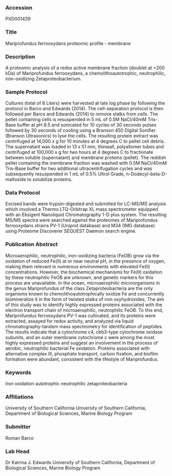 ### Accession
PXD001439

### Title
Mariprofundus ferrooxydans proteomic profile - membrane

### Description
A proteomic analysis of a redox active membrane fraction (doublet at >200 kDa) of Mariprofundus ferrooxydans, a chemolithoautotrophic, neutrophilic, iron-oxidizing Zetaproteobacterium.

### Sample Protocol
Cultures (total of 8 Liters) were harvested at late log phase by following the protocol in Barco and Edwards (2014). The cell-separation protocol is then followed per Barco and Edwards (2014) to remove stalks from cells. The pellet containing cells is resuspended in 5 mL of 0.5M NaCl/40mM Tris-Base buffer at pH 8.5 and sonicated for 10 cycles of 30 seconds pulses followed by 30 seconds of cooling using a Branson 450 Digital Sonifier (Branson Ultrasonics) to lyse the cells. The resulting protein extract was centrifuged at 14,000 x g for 10 minutes at 4 degrees C to pellet cell debris. The supernatant was loaded in 13 x 51 mm, thinwall, polyallomer tubes and centrifuged at 100,000 x g for two hours at 4 degrees C to fractionate between soluble (supernatant) and membrane proteins (pellet). The reddish pellet containing the membrane fraction was washed with 0.5M NaCl/40mM Tris-Base buffer for two additional ultracentrifugation cycles and was subsequently resuspended in 1 mL of 0.5% Ultrol Grade, n-Dodecyl-beta-D-maltoside to solubilize proteins.

### Data Protocol
Excised bands were trypsin-digested and submitted for LC-MS/MS analysis which involved a Thermo LTQ-Orbitrap XL mass spectrometer equipped with an Eksigent Nanoliquid Chromatography 1-D plus system. The resulting MS/MS spectra were searched against the proteomes of Mariprofundus ferrooxydans strains PV-1 (Uniprot database) and M34 (IMG database) using Proteome Discoverer SEQUEST Daemon search engine.

### Publication Abstract
Microaerophilic, neutrophilic, iron-oxidizing bacteria (FeOB) grow via the oxidation of reduced Fe(II) at or near neutral pH, in the presence of oxygen, making them relevant in numerous environments with elevated Fe(II) concentrations. However, the biochemical mechanisms for Fe(II) oxidation by these neutrophilic FeOB are unknown, and genetic markers for this process are unavailable. In the ocean, microaerophilic microorganisms in the genus Mariprofundus of the class Zetaproteobacteria are the only organisms known to chemolithoautotrophically oxidize Fe and concurrently biomineralize it in the form of twisted stalks of iron oxyhydroxides. The aim of this study was to identify highly expressed proteins associated with the electron transport chain of microaerophilic, neutrophilic FeOB. To this end, Mariprofundus ferrooxydans PV-1 was cultivated, and its proteins were extracted, assayed for redox activity, and analyzed via liquid chromatography-tandem mass spectrometry for identification of peptides. The results indicate that a cytochrome c4, cbb3-type cytochrome oxidase subunits, and an outer membrane cytochrome c were among the most highly expressed proteins and suggest an involvement in the process of aerobic, neutrophilic bacterial Fe oxidation. Proteins associated with alternative complex III, phosphate transport, carbon fixation, and biofilm formation were abundant, consistent with the lifestyle of Mariprofundus.

### Keywords
Iron oxidation autotrophic neutrophilic zetaproteobacteria

### Affiliations
University of Southern California
University of Southern California, Department of Biological Sciences, Marine Biology Program

### Submitter
Roman Barco

### Lab Head
Dr Katrina J. Edwards
University of Southern California, Department of Biological Sciences, Marine Biology Program


